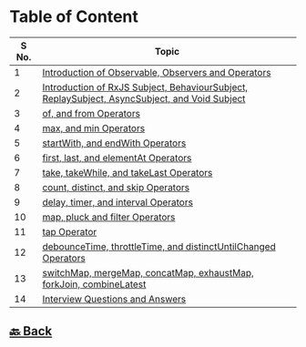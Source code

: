 <h1>Table of Content</h1>

| S No. | Topic                                                                                                                                                                                                                                                                             |
| ----- | --------------------------------------------------------------------------------------------------------------------------------------------------------------------------------------------------------------------------------------------------------------------------------- |
| 1     | <a href="https://github.com/sanjay9616/JavaScript/blob/master/JavaScript-Technologies/RxJS/Introductio-of-Observables-Observers-operators.md">Introduction of Observable, Observers and Operators</a>                                                                             |
| 2     | <a href="https://github.com/sanjay9616/JavaScript/blob/master/JavaScript-Technologies/RxJS/Introduction-of-Subject-BehaviourSubject-ReplaySubject-AsyncSubject-Void-Subject.md">Introduction of RxJS Subject, BehaviourSubject, ReplaySubject, AsyncSubject, and Void Subject</a> |
| 3     | <a href="https://github.com/sanjay9616/JavaScript/blob/master/JavaScript-Technologies/RxJS/of-from-fromEvent.md">of, and from Operators</a>                                                                                                                                       |
| 4     | <a href="https://github.com/sanjay9616/JavaScript/blob/master/JavaScript-Technologies/RxJS/max-min.md">max, and min Operators</a>                                                                                                                                                 |
| 5     | <a href="https://github.com/sanjay9616/JavaScript/blob/master/JavaScript-Technologies/RxJS/startWith-endWith.md">startWith, and endWith Operators</a>                                                                                                                             |
| 6     | <a href="https://github.com/sanjay9616/JavaScript/blob/master/JavaScript-Technologies/RxJS/first-last-elementAt.md">first, last, and elementAt Operators</a>                                                                                                                      |
| 7     | <a href="https://github.com/sanjay9616/JavaScript/blob/master/JavaScript-Technologies/RxJS/take-takeWhile-takeLast.md">take, takeWhile, and takeLast Operators</a>                                                                                                                |
| 8     | <a href="https://github.com/sanjay9616/JavaScript/blob/master/JavaScript-Technologies/RxJS/count-distinct-skip.md">count, distinct, and skip Operators</a>                                                                                                                        |
| 9     | <a href="https://github.com/sanjay9616/JavaScript/blob/master/JavaScript-Technologies/RxJS/delay-timer-interval.md">delay, timer, and interval Operators</a>                                                                                                                      |
| 10    | <a href="https://github.com/sanjay9616/JavaScript/blob/master/JavaScript-Technologies/RxJS/map-pluck-filter.md">map, pluck and filter Operators</a>                                                                                                                               |
| 11    | <a href="https://github.com/sanjay9616/JavaScript/blob/master/JavaScript-Technologies/RxJS/tap-Operator.md">tap Operator</a>                                                                                                                                                      |
| 12    | <a href="https://github.com/sanjay9616/JavaScript/blob/master/JavaScript-Technologies/RxJS/debounceTime-throttleTime-distinctUntilChanged.md">debounceTime, throttleTime, and distinctUntilChanged Operators</a>                                                                  |
| 13    | <a href="https://github.com/sanjay9616/JavaScript/blob/master/JavaScript-Technologies/RxJS/switchMap-mergeMap-concatMap-exhaustMap-forkJoin-combineLatest.md">switchMap, mergeMap, concatMap, exhaustMap, forkJoin, combineLatest</a>                                             |
| 14    | <a href="https://github.com/sanjay9616/JavaScript/blob/master/JavaScript-Technologies/RxJS/Interview.md">Interview Questions and Answers</a>                                                                                                                                      |


<h2><a href="https://github.com/sanjay9616/JavaScript/blob/master/JavaScript-Technologies/README.md"> 🔙 Back</a></h2>